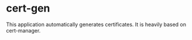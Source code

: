 # cert-gen
This application automatically generates certificates. It is heavily based on cert-manager.
